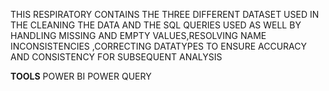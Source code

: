 THIS RESPIRATORY CONTAINS THE THREE DIFFERENT DATASET USED IN THE CLEANING THE DATA AND THE SQL QUERIES USED AS WELL BY HANDLING MISSING AND EMPTY VALUES,RESOLVING NAME INCONSISTENCIES ,CORRECTING DATATYPES TO ENSURE ACCURACY AND CONSISTENCY FOR SUBSEQUENT ANALYSIS

**TOOLS**
POWER BI POWER QUERY
